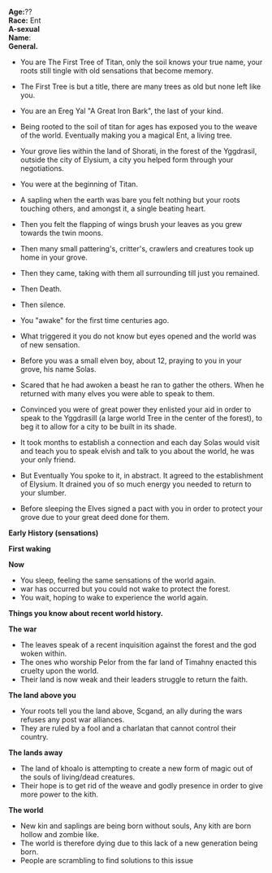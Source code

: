 **Age:**??  
**Race:** Ent  
**A-sexual**  
**Name**:  
**General.**
 
- You are The First Tree of Titan, only the soil knows your true name, your roots still tingle with old sensations that become memory.
- The First Tree is but a title, there are many trees as old but none left like you.
- You are an Ereg Yal "A Great Iron Bark", the last of your kind.
- Being rooted to the soil of titan for ages has exposed you to the weave of the world. Eventually making you a magical Ent, a living tree.
 
- Your grove lies within the land of Shorati, in the forest of the Yggdrasil, outside the city of Elysium, a city you helped form through your negotiations.
- You were at the beginning of Titan.
- A sapling when the earth was bare you felt nothing but your roots touching others, and amongst it, a single beating heart.
- Then you felt the flapping of wings brush your leaves as you grew towards the twin moons.
- Then many small pattering's, critter's, crawlers and creatures took up home in your grove.
- Then they came, taking with them all surrounding till just you remained.
- Then Death.
- Then silence.
- You "awake" for the first time centuries ago.
- What triggered it you do not know but eyes opened and the world was of new sensation.
- Before you was a small elven boy, about 12, praying to you in your grove, his name Solas.
- Scared that he had awoken a beast he ran to gather the others. When he returned with many elves you were able to speak to them.
- Convinced you were of great power they enlisted your aid in order to speak to the Yggdrasill (a large world Tree in the center of the forest), to beg it to allow for a city to be built in its shade.
- It took months to establish a connection and each day Solas would visit and teach you to speak elvish and talk to you about the world, he was your only friend.
- But Eventually You spoke to it, in abstract. It agreed to the establishment of Elysium. It drained you of so much energy you needed to return to your slumber.
- Before sleeping the Elves signed a pact with you in order to protect your grove due to your great deed done for them.
 
**Early History (sensations)**
 
**First waking**
   

**Now**

- You sleep, feeling the same sensations of the world again.
- war has occurred but you could not wake to protect the forest.
- You wait, hoping to wake to experience the world again.
   

**Things you know about recent world history.**
   

**The war**
 
- The leaves speak of a recent inquisition against the forest and the god woken within.
- The ones who worship Pelor from the far land of Timahny enacted this cruelty upon the world.
- Their land is now weak and their leaders struggle to return the faith.
   

**The land above you**
 
- Your roots tell you the land above, Scgand, an ally during the wars refuses any post war alliances.
- They are ruled by a fool and a charlatan that cannot control their country.
 
**The lands away**
 
- The land of khoalo is attempting to create a new form of magic out of the souls of living/dead creatures.
- Their hope is to get rid of the weave and godly presence in order to give more power to the kith.
 
**The world**
 
- New kin and saplings are being born without souls, Any kith are born hollow and zombie like.
- The world is therefore dying due to this lack of a new generation being born.
- People are scrambling to find solutions to this issue